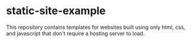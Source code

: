 # static-site-example
This repository contains templates for websites built using only html, css, and javascript that don't require a hosting server to load.
